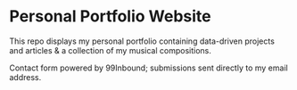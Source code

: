 <h1> Personal Portfolio Website </h1>
This repo displays my personal portfolio containing data-driven projects and articles & a collection of my musical compositions.


Contact form powered by 99Inbound; submissions sent directly to my email address.
